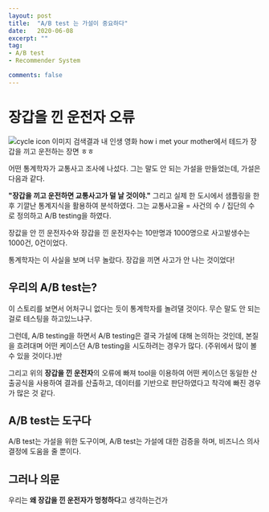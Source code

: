 ```yaml
---  
layout: post  
title:  "A/B test 는 가설이 중요하다"  
date:   2020-06-08
excerpt: ""  
tag:  
- A/B test 
- Recommender System

comments: false  
---  
```


# 장갑을 낀 운전자 오류

![cycle icon 이미지 검색결과](https://img.buzzfeed.com/buzzfeed-static/static/2013-09/enhanced/webdr03/23/21/enhanced-buzz-16699-1379984679-15.jpg)
내 인생 영화 how i met your mother에서 테드가 장갑을 끼고 운전하는 장면 ㅎㅎ

어떤 통계학자가 교통사고 조사에 나섰다.
그는 말도 안 되는 가설을 만들었는데, 가설은 다음과 같다.

**"장갑을 끼고 운전하면 교통사고가 덜 날 것이야."**
그리고 실제 한 도시에서 샘플링을 한 후 기깔난 통계지식을 활용하여 분석하였다. 
그는 교통사고율 = 사건의 수 / 집단의 수 로 정의하고 A/B testing을 하였다.

장값을 안 낀 운전자수와 장갑을 낀 운전자수는 10만명과 1000명으로 사고발생수는 1000건, 0건이었다.

통계학자는 이 사실을 보며 너무 놀랐다. 장갑을 끼면 사고가 안 나는 것이었다!

## 우리의 A/B test는?

이 스토리를 보면서 어처구니 없다는 듯이 통계학자를 놀려댈 것이다.
무슨 말도 안 되는 걸로 테스팅을 하고있느냐구.

그런데, A/B testing을 하면서 A/B testing은 결국 가설에 대해 논의하는 것인데, 본질을 흐려대며 
어떤 케이스던 A/B testing을 시도하려는 경우가 많다. (주위에서 많이 볼 수 있을 것이다.)반

그리고 위의 **장갑을 낀 운전자**의 오류에 빠져 tool을 이용하여 어떤 케이스던 동일한 산출공식을 사용하여 결과를 산출하고,
데이터를 기반으로 판단하였다고 착각에 빠진 경우가 많은 것 같다.

## A/B test는 도구다

A/B test는 가설을 위한 도구이며,
A/B test는 가설에 대한 검증을 하며, 비즈니스 의사결정에 도움을 줄 뿐이다.

## 그러나 의문

우리는 **왜 장갑을 낀 운전자가 멍청하다**고 생각하는건가
